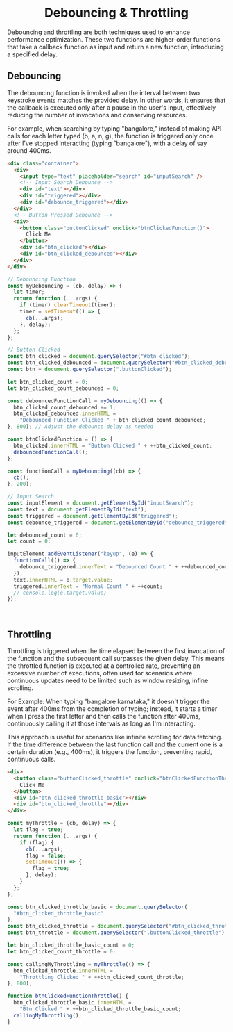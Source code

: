 <div align="center">
<h1>Debouncing & Throttling</h1>
</div>
Debouncing and throttling are both techniques used to enhance performance optimization. These two functions are higher-order functions that take a callback function as input and return a new function, introducing a specified delay.

## Debouncing

The debouncing function is invoked when the interval between two keystroke events matches the provided delay. In other words, it ensures that the callback is executed only after a pause in the user's input, effectively reducing the number of invocations and conserving resources.

For example, when searching by typing "bangalore," instead of making API calls for each letter typed (b, a, n, g), the function is triggered only once after I've stopped interacting (typing "bangalore"), with a delay of say around 400ms.

```html
<div class="container">
  <div>
    <input type="text" placeholder="search" id="inputSearch" />
    <!-- Input Search Debounce -->
    <div id="text"></div>
    <div id="triggered"></div>
    <div id="debounce_triggered"></div>
  </div>
  <!-- Button Pressed Debounce -->
  <div>
    <button class="buttonClicked" onclick="btnClickedFunction()">
      Click Me
    </button>
    <div id="btn_clicked"></div>
    <div id="btn_clicked_debounced"></div>
  </div>
</div>
```

```js
// Debouncing Function
const myDebouncing = (cb, delay) => {
  let timer;
  return function (...args) {
    if (timer) clearTimeout(timer);
    timer = setTimeout(() => {
      cb(...args);
    }, delay);
  };
};
```

```js
// Button Clicked
const btn_clicked = document.querySelector("#btn_clicked");
const btn_clicked_debounced = document.querySelector("#btn_clicked_debounced");
const btn = document.querySelector(".buttonClicked");

let btn_clicked_count = 0;
let btn_clicked_count_debounced = 0;

const debouncedFunctionCall = myDebouncing(() => {
  btn_clicked_count_debounced += 1;
  btn_clicked_debounced.innerHTML =
    "Debounced Function Clicked " + btn_clicked_count_debounced;
}, 800); // Adjust the debounce delay as needed

const btnClickedFunction = () => {
  btn_clicked.innerHTML = "Button Clicked " + ++btn_clicked_count;
  debouncedFunctionCall();
};
```

```js
const functionCall = myDebouncing((cb) => {
  cb();
}, 200);

// Input Search
const inputElement = document.getElementById("inputSearch");
const text = document.getElementById("text");
const triggered = document.getElementById("triggered");
const debounce_triggered = document.getElementById("debounce_triggered");

let debounced_count = 0;
let count = 0;

inputElement.addEventListener("keyup", (e) => {
  functionCall(() => {
    debounce_triggered.innerText = "Debounced Count " + ++debounced_count;
  });
  text.innerHTML = e.target.value;
  triggered.innerText = "Normal Count " + ++count;
  // console.log(e.target.value)
});
```

<br/>

## Throttling

Throttling is triggered when the time elapsed between the first invocation of the function and the subsequent call surpasses the given delay. This means the throttled function is executed at a controlled rate, preventing an excessive number of executions, often used for scenarios where continuous updates need to be limited such as window resizing, infine scrolling.

For Example: When typing "bangalore karnataka," it doesn't trigger the event after 400ms from the completion of typing; instead, it starts a timer when I press the first letter and then calls the function after 400ms, continuously calling it at those intervals as long as I'm interacting.

This approach is useful for scenarios like infinite scrolling for data fetching. If the time difference between the last function call and the current one is a certain duration (e.g., 400ms), it triggers the function, preventing rapid, continuous calls.

```html
<div>
  <button class="buttonClicked_throttle" onclick="btnClickedFunctionThrottle()">
    Click Me
  </button>
  <div id="btn_clicked_throttle_basic"></div>
  <div id="btn_clicked_throttle"></div>
</div>
```

```js
const myThrottle = (cb, delay) => {
  let flag = true;
  return function (...args) {
    if (flag) {
      cb(...args);
      flag = false;
      setTimeout(() => {
        flag = true;
      }, delay);
    }
  };
};
```

```js
const btn_clicked_throttle_basic = document.querySelector(
  "#btn_clicked_throttle_basic"
);
const btn_clicked_throttle = document.querySelector("#btn_clicked_throttle");
const btn_throttle = document.querySelector(".buttonClicked_throttle");

let btn_clicked_throttle_basic_count = 0;
let btn_clicked_count_throttle = 0;

const callingMyThrottling = myThrottle(() => {
  btn_clicked_throttle.innerHTML =
    "Throttling Clicked " + ++btn_clicked_count_throttle;
}, 800);

function btnClickedFunctionThrottle() {
  btn_clicked_throttle_basic.innerHTML =
    "Btn Clicked " + ++btn_clicked_throttle_basic_count;
  callingMyThrottling();
}
```

